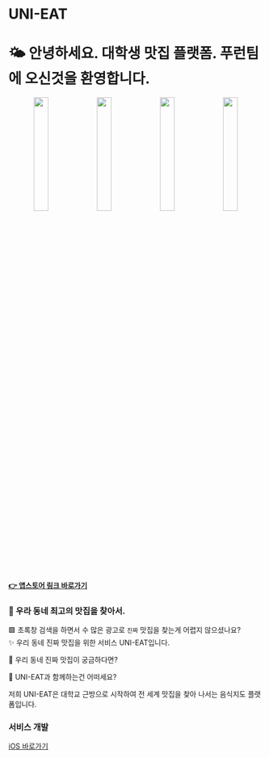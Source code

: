 # UNI-EAT

# 🌤 안녕하세요. 대학생 맛집 플랫폼. 푸런팀에 오신것을 환영합니다.

<p align="center">
 <img src="https://user-images.githubusercontent.com/53509789/187067150-1cf03a36-99d7-4a91-a204-4c72bd327fdd.png" width="24%"/>
 <img src="https://user-images.githubusercontent.com/53509789/187067158-65996299-3ac4-4fff-80ec-279f9a7e07ec.png" width="24%"/>
 <img src="https://user-images.githubusercontent.com/53509789/187067169-5860679b-2487-47a4-880f-39618ffc24a1.png" width="24%"/>
 <img src="https://user-images.githubusercontent.com/53509789/187067179-736f77e2-5d4f-4149-8222-bbc34e2302e4.png" width="24%"/>
</p>

#### [👉 앱스토어 링크 바로가기]()

### 🥗 우라 동네 최고의 맛집을 찾아서.

 🟩 초록창 검색을 하면서 수 많은 광고로 `진짜` 맛집을 찾는게 어렵지 않으셨나요? <br>
 ✨ 우리 동네 진짜 맛집을 위한 서비스 UNI-EAT입니다. <br>
 
 💭 우리 동네 진짜 맛집이 궁금하다면? <br>
 
 🌈 UNI-EAT과 함께하는건 어떠세요? <br>
 
 저희 UNI-EAT은 대학교 근방으로 시작하여 전 세계 맛집을 찾아 나서는 음식지도 플랫폼입니다. <br>
 
 ### 서비스 개발
 [iOS 바로가기](https://github.com/FooRun-EatDa/foorun-app-ios) <br>
 
